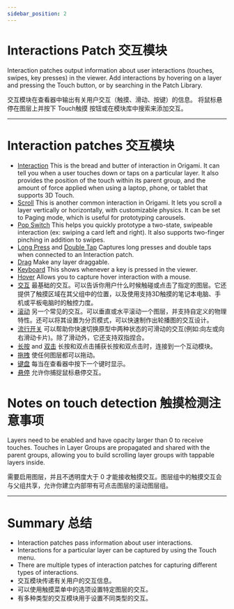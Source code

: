 ```yaml
---
sidebar_position: 2
---
```


# Interactions Patch 交互模块

Interaction patches output information about user interactions (touches, swipes, key presses) in the viewer. Add interactions by hovering on a layer and pressing the Touch button, or by searching in the Patch Library.

交互模块在查看器中输出有关用户交互（触摸、滑动、按键）的信息。 将鼠标悬停在图层上并按下 Touch触摸 按钮或在模块库中搜索来添加交互。

------

# Interaction patches 交互模块

- [Interaction](./../Interaction/Interaction.md) This is the bread and butter of interaction in Origami. It can tell you when a user touches down or taps on a particular layer. It also provides the position of the touch within its parent group, and the amount of force applied when using a laptop, phone, or tablet that supports 3D Touch.
- [Scroll](./../Interaction/Scroll.md)  This is another common interaction in Origami. It lets you scroll a layer vertically or horizontally, with customizable physics. It can be set to Paging mode, which is useful for prototyping carousels.
- [Pop Switch](./../Interaction/Pop%20Switch.md)  This helps you quickly prototype a two-state, swipeable interaction (ex: swiping a card left and right). It also supports two-finger pinching in addition to swipes.
- [Long Press](./../Interaction/Long%20Press.md) and [Double Tap](./../Interaction/Double%20Tap.md) Captures long presses and double taps when connected to an Interaction patch.
- [Drag](./../Interaction/Drag.md)  Make any layer draggable.
- [Keyboard](./../Interaction/Keyboard.md) This shows whenever a key is pressed in the viewer.
- [Hover](./../Interaction/Hover.md)  Allows you to capture hover interaction with a mouse.
- [交互](./../Interaction/Interaction.md) 最基础的交互。可以告诉你用户什么时候触碰或点击了指定的图层。它还提供了触摸区域在其父组中的位置，以及使用支持3D触摸的笔记本电脑、手机或平板电脑时的触控力度。
- [滚动](./../Interaction/Scroll.md)  另一个常见的交互。可以垂直或水平滚动一个图层，并支持自定义的物理特性。还可以将其设置为分页模式，可以快速制作出轮播图的交互设计。
- [流行开关](./../Interaction/Pop%20Switch.md)   可以帮助你快速切换原型中两种状态的可滑动的交互(例如:向左或向右滑动卡片)。除了滑动外，它还支持双指捏合。
- [长按](./../Interaction/Long%20Press.md)  and [双击](./../Interaction/Double%20Tap.md)  长按和双点击捕获长按和双点击时，连接到一个互动模块。
- [拖拽](./../Interaction/Double%20Tap.md)  使任何图层都可以拖动。
- [键盘](./../Interaction/Keyboard.md)   每当在查看器中按下一个键时显示。
- [悬停](./../Interaction/Hover.md)  允许你捕捉鼠标悬停交互。

# Notes on touch detection 触摸检测注意事项

Layers need to be enabled and have opacity larger than 0 to receive touches. Touches in Layer Groups are propagated and shared with the parent groups, allowing you to build scrolling layer groups with tappable layers inside.

需要启用图层，并且不透明度大于 0 才能接收触摸交互。图层组中的触摸交互会与父组共享，允许你建立内部带有可点击图层的滚动图层组。

------

# Summary 总结

- Interaction patches pass information about user interactions.
- Interactions for a particular layer can be captured by using the Touch menu.
- There are multiple types of interaction patches for capturing different types of interactions.
- 交互模块传递有关用户的交互信息。
- 可以使用触摸菜单中的选项设置特定图层的交互。
- 有多种类型的交互模块用于设置不同类型的交互。
